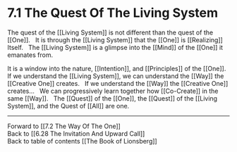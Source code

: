 # 7.1 The Quest Of The Living System

The quest of the [[Living System]] is not different than the quest of the [[One]].
 
It is through the [[Living System]] that the [[One]] is [[Realizing]] Itself. 
 
The [[Living System]] is a glimpse into the [[Mind]] of the [[One]] it emanates from. 

It is a window into the nature, [[Intention]], and [[Principles]] of the [[One]]. 
 
If we understand the [[Living System]], we can understand the [[Way]] the [[Creative One]] creates. 
 
If we understand the [[Way]] the [[Creative One]] creates…
 
We can progressively learn together how [[Co-Create]] in the same [[Way]]. 
 
The [[Quest]] of the [[One]], the [[Quest]] of the  [[Living System]], and the Quest of [[All]] are one. 

___

Forward to [[7.2 The Way Of The One]]            
Back to [[6.28 The Invitation And Upward Call]]            
Back to table of contents [[The Book of Lionsberg]]  

